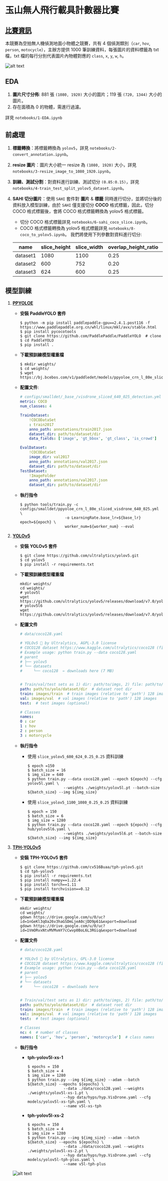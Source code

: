 # 玉山無人飛行載具計數器比賽

## [比賽資訊](https://tbrain.trendmicro.com.tw/Competitions/Details/25)
本競賽為空拍無人機偵測地面小物體之競賽，共有 4 個偵測類別（`car`, `hov`, `person`, `motocycle`），主辦方提供 1000 筆訓練資料，每張圖片的資料標籤為 txt 檔，txt 檔的每行分別代表圖片內物體對應的 `class`, `x`, `y`, `w`, `h`。

![alt text](./assets/img0001_label.png "img001")

## EDA
1. **圖片尺寸分佈**: 881 張 `(1080, 1920)` 大小的圖片；119 張 `(720, 1344)` 大小的圖片。
2. 存在面積為 0 的物體，需進行過濾。

詳見 `notebooks/1-EDA.ipynb`

## 前處理
1. **標籤轉換**：將標籤轉換為 `yolov5`，詳見 `notebooks/2-convert_annotation.ipynb`。
2. **resize 圖片**：圖片大小統一 resize 為 `(1080, 1920)` 大小，詳見 `notebooks/3-resize_image_to_1080_1920.ipynb`。
3. **訓練、測試分割**：對資料進行訓練、測試切分 `(0.85:0.15)`，詳見 `notebooks/4-train_test_split_yolov5_dataset.ipynb`。
4. **SAHI 切分圖片**：使用 `SAHI` 套件對 **圖片** & **標籤** 同時進行切分，並將切分後的資料放入模型訓練，由於 `SAHI` 僅支援切分 **COCO** 格式標籤，因此，切分 COCO 格式標籤後，會將 COCO 格式標籤轉換為 yolov5 格式標籤。
   + 切分 COCO 格式標籤詳見 `notebooks/6-sahi_coco_slice.ipynb`。
   + COCO 格式標籤轉換為 yolov5 格式標籤詳見 `notebooks/8-coco_to_yolov5.ipynb`。
我們將使用下列參數對資料進行切分:

    | name  |  slice_height   | slice_width  | overlap_height_ratio | overlap_width_ratio |
    | ----  |  ----  |  ----  |  ----  |  ----  |
    | dataset1 | 1080   | 1100   | 0.25   | 0.25 |
    | dataset2 | 600    | 752    | 0.20   | 0.20 |
    | dataset3 | 624    | 600    | 0.25   | 0.25 |



## 模型訓練
1. **[PPYOLOE](https://github.com/PaddlePaddle/PaddleYOLO)**
    + **安裝 PaddleYOLO 套件**
        ```
        $ python -m pip install paddlepaddle-gpu==2.4.1.post116 -f https://www.paddlepaddle.org.cn/whl/linux/mkl/avx/stable.html
        $ pip install pycocotools
        $ git clone https://github.com/PaddlePaddle/PaddleYOLO  # clone
        $ cd PaddleYOLO
        $ pip install .
        ``` 
    + **下載預訓練模型權重檔**
      ```
      $ mkdir weights/
      $ cd weights/
      $ wget https://bj.bcebos.com/v1/paddledet/models/ppyoloe_crn_l_80e_sliced_visdrone_640_025.pdparams
      ```
    + **配置文件**:
        ```yaml
        # configs/smalldet/_base_/visdrone_sliced_640_025_detection.yml
        metric: COCO
        num_classes: 4

        TrainDataset:
            !COCODataSet
            : train2017
            anno_path: annotations/train2017.json
            dataset_dir: path/to/dataset/dir
            data_fields: ['image', 'gt_bbox', 'gt_class', 'is_crowd']

        EvalDataset:
            !COCODataSet
            image_dir: val2017
            anno_path: annotations/val2017.json
            dataset_dir: path/to/dataset/dir
        TestDataset:
            !ImageFolder
            anno_path: annotations/val2017.json
            dataset_dir: path/to/dataset/dir
        ``` 

    + **執行指令**
        ```
        $ python tools/train.py -c configs/smalldet/ppyoloe_crn_l_80e_sliced_visdrone_640_025.yml  \
                            -o LearningRate.base_lr=${base_lr} epoch=${epoch} \ 
                            worker_num=${worker_num} --eval 
        ```

2. **[YOLOv5](https://github.com/ultralytics/yolov5)**
    + **安裝 YOLOv5 套件**
        ```
        $ git clone https://github.com/ultralytics/yolov5.git
        $ cd yolov5
        $ pip install -r requirements.txt
        ```

    + **下載預訓練模型權重檔**
      ```
      mkdir weights/
      cd weights/
      # yolov5l
      wget https://github.com/ultralytics/yolov5/releases/download/v7.0/yolov5l.pt
      # yolov5l6
      wget https://github.com/ultralytics/yolov5/releases/download/v7.0/yolov5l6.pt
      ```
    + **配置文件**
        ```yaml
        # data/coco128.yaml

        # YOLOv5 🚀 by Ultralytics, AGPL-3.0 license
        # COCO128 dataset https://www.kaggle.com/ultralytics/coco128 (first 128 images from COCO train2017) by Ultralytics
        # Example usage: python train.py --data coco128.yaml
        # parent
        # ├── yolov5
        # └── datasets
        #     └── coco128  ← downloads here (7 MB)


        # Train/val/test sets as 1) dir: path/to/imgs, 2) file: path/to/imgs.txt, or 3) list: [path/to/imgs1, path/to/imgs2, ..]
        path: path/to/yolo/dataset/dir  # dataset root dir
        train: images/train  # train images (relative to 'path') 128 images
        val: images/val  # val images (relative to 'path') 128 images
        test:  # test images (optional)

        # Classes
        names:
        0 : car
        1 : hov
        2 : person
        3 : motorcycle   
        ```
    + **執行指令**
        + 使用 `slice_yolov5_600_624_0.25_0.25` 資料訓練
            ```
            $ epoch =150
            $ batch_size = 16
            $ img_size = 640
            $ python train.py --data coco128.yaml --epoch ${epoch} --cfg yolov5l.yaml \
                            --weights ./weights/yolov5l.pt --batch-size ${batch_size} --img ${img_size}
            ```

        + 使用 `slice_yolov5_1100_1080_0.25_0.25` 資料訓練
            ```
            $ epoch = 150 
            $ batch_size = 6
            $ img_size = 1280
            $ python train.py --data coco128.yaml --epoch ${epoch} --cfg hub/yolov5l6.yaml \
                            --weights ./weights/yolov5l6.pt --batch-size ${batch_size} --img ${img_size}
            ```

3. **[TPH-YOLOv5](https://github.com/cv516Buaa/tph-yolov5)**
    + **安裝 TPH-YOLOv5 套件**
        ```
        $ git clone https://github.com/cv516Buaa/tph-yolov5.git
        $ cd tph-yolov5
        $ pip install -r requiremnts.txt
        $ pip install numpy==1.22.4
        $ pip install torch==1.11
        $ pip install torchvision==0.12
        ```

    + **下載預訓練模型權重檔**
      ```
      mkdir weights/
      cd weights/
      gdown https://drive.google.com/u/0/uc?id=1nGeKl3qOa26v3haGSDmLjeA0cjDD9p61&export=download
      gdown https://drive.google.com/u/0/uc?id=1VmORvxNtvMVMvmY7cCwvp0BoL6L3RGiq&export=download
      ```
    + **配置文件**
        ```yaml
        # data/coco128.yaml

        # YOLOv5 🚀 by Ultralytics, GPL-3.0 license
        # COCO128 dataset https://www.kaggle.com/ultralytics/coco128 (first 128 images from COCO train2017)
        # Example usage: python train.py --data coco128.yaml
        # parent
        # ├── yolov5
        # └── datasets
        #     └── coco128  ← downloads here


        # Train/val/test sets as 1) dir: path/to/imgs, 2) file: path/to/imgs.txt, or 3) list: [path/to/imgs1, path/to/imgs2, ..]
        path: path/to/yolo/dataset/dir  # dataset root dir
        train: images/train  # train images (relative to 'path') 128 images
        val: images/val  # val images (relative to 'path') 128 images
        test:  # test images (optional)

        # Classes
        nc: 4  # number of classes
        names: ['car', 'hov', 'person', 'motorcycle']  # class names
        ```

    + **執行指令**
      + **tph-yolov5l-xs-1**
        ```
        $ epochs = 150
        $ batch_size = 4
        $ img_size = 1280
        $ python train.py --img ${img_size} --adam --batch ${batch_size} --epochs ${epochs} \
                        --data ./data/coco128.yaml --weights ./weights/yolov5l-xs-1.pt \ 
                        --hyp data/hyps/hyp.VisDrone.yaml --cfg models/yolov5l-xs-tph.yaml \
                        --name v5l-xs-tph
        ```
       
      + **tph-yolov5l-xs-2**
        ```
        $ epochs = 150
        $ batch_size = 4
        $ img_size = 1280
        $ python train.py --img ${img_size} --adam --batch ${batch_size} --epochs ${epochs} \
                        --data ./data/coco128.yaml --weights ./weights/yolov5l-xs-2.pt \ 
                        --hyp data/hyps/hyp.VisDrone.yaml --cfg models/yolov5l-tph-plus.yaml \
                        --name v5l-tph-plus
        ```
    ![alt text](./assets/img0095_tph-yolov5_pred.png "img001")